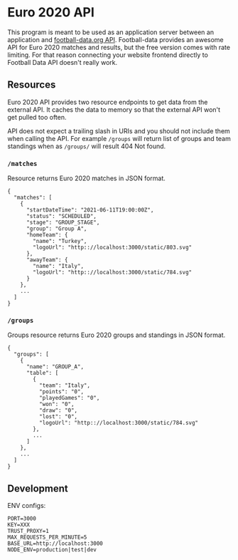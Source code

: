 # Euro 2020 API

This program is meant to be used as an application server between an application and [football-data.org API](https://www.football-data.org/ "football-data.org website"). Football-data provides an awesome API for Euro 2020 matches and results, but the free version comes with rate limiting. For that reason connecting your website frontend directly to Football Data API doesn't really work.

## Resources

Euro 2020 API provides two resource endpoints to get data from the external API. It caches the data to memory so that the external API won't get pulled too often.

API does not expect a trailing slash in URIs and you should not include them when calling the API. For example `/groups` will return list of groups and team standings when as `/groups/` will result 404 Not found.

### `/matches`
Resource returns Euro 2020 matches in JSON format.

```
{
  "matches": [
    {
      "startDateTime": "2021-06-11T19:00:00Z",
      "status": "SCHEDULED",
      "stage": "GROUP_STAGE",
      "group": "Group A",
      "homeTeam": {
        "name": "Turkey",
        "logoUrl": "http:://localhost:3000/static/803.svg"
      },
      "awayTeam": {
        "name": "Italy",
        "logoUrl": "http:://localhost:3000/static/784.svg"
      }
    },
    ...
  ]
}
```

### `/groups`
Groups resource returns Euro 2020 groups and standings in JSON format.

```
{
  "groups": [
    {
      "name": "GROUP_A",
      "table": [
        {
          "team": "Italy",
          "points": "0",
          "playedGames": "0",
          "won": "0",
          "draw": "0",
          "lost": "0",
          "logoUrl": "http:://localhost:3000/static/784.svg"
        },
        ...
      ]
    },
    ...
  ]
}
```

## Development

ENV configs:

```
PORT=3000
KEY=XXX
TRUST_PROXY=1
MAX_REQUESTS_PER_MINUTE=5
BASE_URL=http://localhost:3000
NODE_ENV=production|test|dev
```
